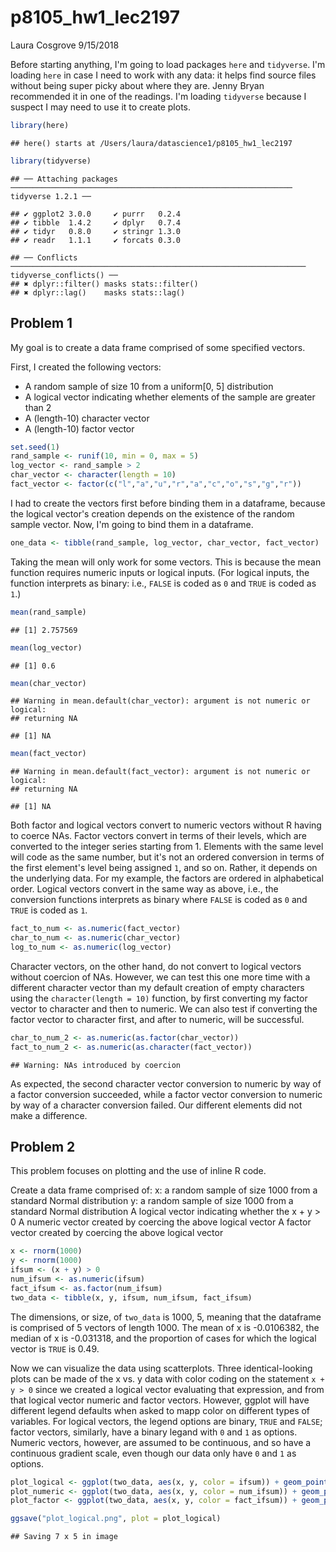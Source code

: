 p8105\_hw1\_lec2197
================
Laura Cosgrove
9/15/2018

Before starting anything, I'm going to load packages `here` and `tidyverse`. I'm loading `here` in case I need to work with any data: it helps find source files without being super picky about where they are. Jenny Bryan recommended it in one of the readings. I'm loading `tidyverse` because I suspect I may need to use it to create plots.

``` r
library(here)
```

    ## here() starts at /Users/laura/datascience1/p8105_hw1_lec2197

``` r
library(tidyverse)
```

    ## ── Attaching packages ─────────────────────────────────────────────────────────────── tidyverse 1.2.1 ──

    ## ✔ ggplot2 3.0.0     ✔ purrr   0.2.4
    ## ✔ tibble  1.4.2     ✔ dplyr   0.7.4
    ## ✔ tidyr   0.8.0     ✔ stringr 1.3.0
    ## ✔ readr   1.1.1     ✔ forcats 0.3.0

    ## ── Conflicts ────────────────────────────────────────────────────────────────── tidyverse_conflicts() ──
    ## ✖ dplyr::filter() masks stats::filter()
    ## ✖ dplyr::lag()    masks stats::lag()

Problem 1
---------

My goal is to create a data frame comprised of some specified vectors.

First, I created the following vectors:

-   A random sample of size 10 from a uniform\[0, 5\] distribution
-   A logical vector indicating whether elements of the sample are greater than 2
-   A (length-10) character vector
-   A (length-10) factor vector

``` r
set.seed(1)
rand_sample <- runif(10, min = 0, max = 5)
log_vector <- rand_sample > 2
char_vector <- character(length = 10)
fact_vector <- factor(c("l","a","u","r","a","c","o","s","g","r"))
```

I had to create the vectors first before binding them in a dataframe, because the logical vector's creation depends on the existence of the random sample vector. Now, I'm going to bind them in a dataframe.

``` r
one_data <- tibble(rand_sample, log_vector, char_vector, fact_vector)
```

Taking the mean will only work for some vectors. This is because the mean function requires numeric inputs or logical inputs. (For logical inputs, the function interprets as binary: i.e., `FALSE` is coded as `0` and `TRUE` is coded as `1`.)

``` r
mean(rand_sample)
```

    ## [1] 2.757569

``` r
mean(log_vector)
```

    ## [1] 0.6

``` r
mean(char_vector)
```

    ## Warning in mean.default(char_vector): argument is not numeric or logical:
    ## returning NA

    ## [1] NA

``` r
mean(fact_vector)
```

    ## Warning in mean.default(fact_vector): argument is not numeric or logical:
    ## returning NA

    ## [1] NA

Both factor and logical vectors convert to numeric vectors without R having to coerce NAs. Factor vectors convert in terms of their levels, which are converted to the integer series starting from 1. Elements with the same level will code as the same number, but it's not an ordered conversion in terms of the first element's level being assigned `1`, and so on. Rather, it depends on the underlying data. For my example, the factors are ordered in alphabetical order. Logical vectors convert in the same way as above, i.e., the conversion functions interprets as binary where `FALSE` is coded as `0` and `TRUE` is coded as `1`.

``` r
fact_to_num <- as.numeric(fact_vector)
char_to_num <- as.numeric(char_vector)
log_to_num <- as.numeric(log_vector)
```

Character vectors, on the other hand, do not convert to logical vectors without coercion of NAs. However, we can test this one more time with a different character vector than my default creation of empty characters using the `character(length = 10)` function, by first converting my factor vector to character and then to numeric. We can also test if converting the factor vector to character first, and after to numeric, will be successful.

``` r
char_to_num_2 <- as.numeric(as.factor(char_vector))
fact_to_num_2 <- as.numeric(as.character(fact_vector))
```

    ## Warning: NAs introduced by coercion

As expected, the second character vector conversion to numeric by way of a factor conversion succeeded, while a factor vector conversion to numeric by way of a character conversion failed. Our different elements did not make a difference.

Problem 2
---------

This problem focuses on plotting and the use of inline R code.

Create a data frame comprised of: x: a random sample of size 1000 from a standard Normal distribution y: a random sample of size 1000 from a standard Normal distribution A logical vector indicating whether the x + y &gt; 0 A numeric vector created by coercing the above logical vector A factor vector created by coercing the above logical vector

``` r
x <- rnorm(1000)
y <- rnorm(1000)
ifsum <- (x + y) > 0
num_ifsum <- as.numeric(ifsum)
fact_ifsum <- as.factor(num_ifsum)
two_data <- tibble(x, y, ifsum, num_ifsum, fact_ifsum)
```

The dimensions, or size, of `two_data` is 1000, 5, meaning that the dataframe is comprised of 5 vectors of length 1000. The mean of x is -0.0106382, the median of x is -0.031318, and the proportion of cases for which the logical vector is `TRUE` is 0.49.

Now we can visualize the data using scatterplots. Three identical-looking plots can be made of the x vs. y data with color coding on the statement `x + y > 0` since we created a logical vector evaluating that expression, and from that logical vector numeric and factor vectors. However, ggplot will have different legend defaults when asked to mapp color on different types of variables. For logical vectors, the legend options are binary, `TRUE` and `FALSE`; factor vectors, similarly, have a binary legand with `0` and `1` as options. Numeric vectors, however, are assumed to be continuous, and so have a continuous gradient scale, even though our data only have `0` and `1` as options.

``` r
plot_logical <- ggplot(two_data, aes(x, y, color = ifsum)) + geom_point(size = 0.5)
plot_numeric <- ggplot(two_data, aes(x, y, color = num_ifsum)) + geom_point(size = 0.5)
plot_factor <- ggplot(two_data, aes(x, y, color = fact_ifsum)) + geom_point(size = 0.5)
```

``` r
ggsave("plot_logical.png", plot = plot_logical)
```

    ## Saving 7 x 5 in image
